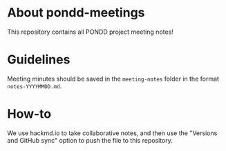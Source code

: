 # About pondd-meetings
This repository contains all PONDD project meeting notes!

# Guidelines
Meeting minutes should be saved in the `meeting-notes` folder in the format `notes-YYYYMMDD.md`.

# How-to
We use hackmd.io to take collaborative notes, and then use the "Versions and GitHub sync" option to push the file to this repository.
